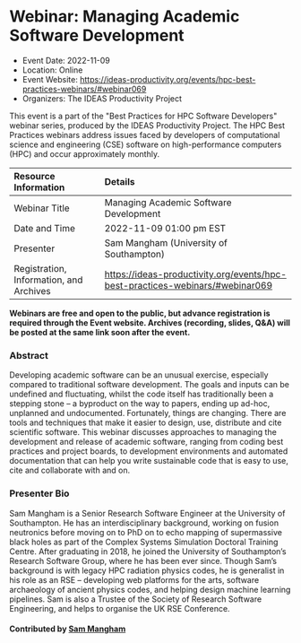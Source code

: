 # Webinar: Managing Academic Software Development

- Event Date: 2022-11-09
- Location: Online
- Event Website: https://ideas-productivity.org/events/hpc-best-practices-webinars/#webinar069
- Organizers: The IDEAS Productivity Project
			   
This event is a part of the "Best Practices for HPC Software
Developers" webinar series, produced by the IDEAS Productivity
Project. The HPC Best Practices webinars address issues faced by
developers of computational science and engineering (CSE) software on
high-performance computers (HPC) and occur approximately monthly.

Resource Information | Details
:--- | :---			   
Webinar Title | Managing Academic Software Development
Date and Time | 2022-11-09 01:00 pm EST
Presenter | Sam Mangham (University of Southampton)
Registration, Information, and Archives | 	<https://ideas-productivity.org/events/hpc-best-practices-webinars/#webinar069>	   

**Webinars are free and open to the public, but advance registration is required through the Event website. Archives (recording, slides, Q&A) will be posted at the same link soon after the event.**

### Abstract
<p>Developing academic software can be an unusual exercise, especially compared to traditional software development. The goals and inputs can be undefined and fluctuating, whilst the code itself has traditionally been a stepping stone – a byproduct on the way to papers, ending up ad-hoc, unplanned and undocumented. Fortunately, things are changing. There are tools and techniques that make it easier to design, use, distribute and cite scientific software. This webinar discusses approaches to managing the development and release of academic software, ranging from coding best practices and project boards, to development environments and automated documentation that can help you write sustainable code that is easy to use, cite and collaborate with and on.</p>



### Presenter Bio
<p>Sam Mangham is a Senior Research Software Engineer at the University of Southampton. He has an interdisciplinary background, working on fusion neutronics before moving on to PhD on to echo mapping of supermassive black holes as part of the Complex Systems Simulation Doctoral Training Centre. After graduating in 2018, he joined the University of Southampton’s Research Software Group, where he has been ever since. Though Sam’s background is with legacy HPC radiation physics codes, he is generalist in his role as an RSE – developing web platforms for the arts, software archaeology of ancient physics codes, and helping design machine learning pipelines. Sam is also a Trustee of the Society of Research Software Engineering, and helps to organise the UK RSE Conference.</p>

    

#### Contributed by [Sam Mangham](https://github.com/smangham "Sam Mangham GitHub profile")

<!---
Publish: yes
Categories: skills
Topics: "release and deployment", "documentation", "strategies for more effective teams", "software sustainability", “online learning"
Level: 2
Prerequisites: default
Aggregate: none
--->
